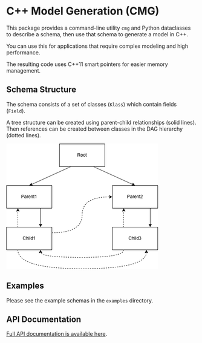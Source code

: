 C++ Model Generation (CMG)
==========================

This package provides a command-line utility `cmg` and Python dataclasses to describe a schema, then use that schema to generate a model in C++.

You can use this for applications that require complex modeling and high performance.

The resulting code uses C++11 smart pointers for easier memory management.

## Schema Structure

The schema consists of a set of classes (`Klass`) which contain fields (`Field`).

A tree structure can be created using parent-child relationships (solid lines).
Then references can be created between classes in the DAG hierarchy (dotted lines).

![schema](https://github.com/johndru-astrophysics/cmg/blob/main/assets/cmg.drawio.png?raw=true)

## Examples

Please see the example schemas in the `examples` directory.

## API Documentation

[Full API documentation is available here](https://johndru-astrophysics.github.io/cmg).



